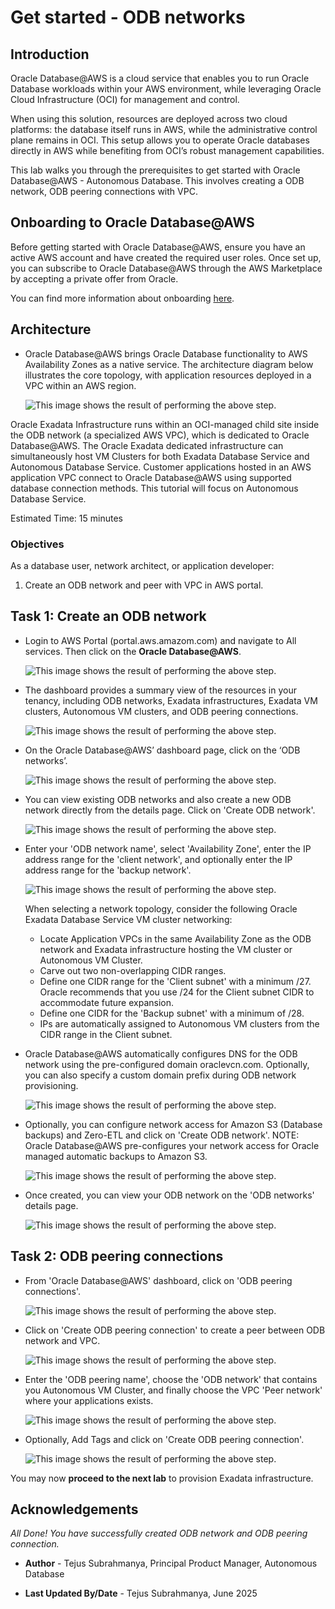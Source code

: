 
# Get started - ODB networks

## Introduction

Oracle Database@AWS is a cloud service that enables you to run Oracle Database workloads within your AWS environment, while leveraging Oracle Cloud Infrastructure (OCI) for management and control.

When using this solution, resources are deployed across two cloud platforms: the database itself runs in AWS, while the administrative control plane remains in OCI. This setup allows you to operate Oracle databases directly in AWS while benefiting from OCI’s robust management capabilities.

This lab walks you through the prerequisites to get started with Oracle Database@AWS - Autonomous Database. This involves creating a ODB network, ODB peering connections with VPC.

## Onboarding to Oracle Database@AWS

Before getting started with Oracle Database@AWS, ensure you have an active AWS account and have created the required user roles. Once set up, you can subscribe to Oracle Database@AWS through the AWS Marketplace by accepting a private offer from Oracle.

You can find more information about onboarding [here](https://docs.aws.amazon.com/odb/latest/UserGuide/setting-up.html).

## Architecture

- Oracle Database@AWS brings Oracle Database functionality to AWS Availability Zones as a native service. The architecture diagram below illustrates the core topology, with application resources deployed in a VPC within an AWS region.

    ![This image shows the result of performing the above step.](./images/architecture.png " ")


Oracle Exadata Infrastructure runs within an OCI-managed child site inside the ODB network (a specialized AWS VPC), which is dedicated to Oracle Database@AWS. The Oracle Exadata dedicated infrastructure can simultaneously host VM Clusters for both Exadata Database Service and Autonomous Database Service.  Customer applications hosted in an AWS application VPC connect to Oracle Database@AWS using supported database connection methods. This tutorial will focus on Autonomous Database Service.


Estimated Time: 15 minutes

### Objectives

As a database user, network architect, or application developer:

1. Create an ODB network and peer with VPC in AWS portal.

## Task 1: Create an ODB network


- Login to AWS Portal (portal.aws.amazom.com) and navigate to All services. Then click on the **Oracle Database@AWS**.

    ![This image shows the result of performing the above step.](./images/oracle_database_aws.png " ")

- The dashboard provides a summary view of the resources in your tenancy, including ODB networks, Exadata infrastructures, Exadata VM clusters, Autonomous VM clusters, and ODB peering connections.

    ![This image shows the result of performing the above step.](./images/oracle_database_aws_dashboard.png " ")

- On the Oracle Database@AWS’ dashboard page, click on the ‘ODB networks’.

    ![This image shows the result of performing the above step.](./images/odb_networks.png " ")

- You can view existing ODB networks and also create a new ODB network directly from the details page. Click on 'Create ODB network'.

    ![This image shows the result of performing the above step.](./images/odb_networks_details.png " ")

- Enter your 'ODB network name', select 'Availability Zone', enter the IP address range for the 'client network', and optionally enter the IP address range for the 'backup network'.

    ![This image shows the result of performing the above step.](./images/create_odb_network1.png " ")

    When selecting a network topology, consider the following Oracle Exadata Database Service VM cluster networking:
    - Locate Application VPCs in the same Availability Zone as the ODB network and Exadata infrastructure hosting the VM cluster or Autonomous VM Cluster.
    - Carve out two non-overlapping CIDR ranges.
    - Define one CIDR range for the 'Client subnet' with a minimum /27. Oracle recommends that you use /24 for the Client subnet CIDR to accommodate future expansion.
    - Define one CIDR for the 'Backup subnet' with a minimum of /28.
    - IPs are automatically assigned to Autonomous VM clusters from the CIDR range in the Client subnet.

- Oracle Database@AWS automatically configures DNS for the ODB network using the pre-configured domain oraclevcn.com. Optionally, you can also specify a custom domain prefix during ODB network provisioning.

    ![This image shows the result of performing the above step.](./images/dns_configuration.png " ")

- Optionally, you can configure network access for Amazon S3 (Database backups) and Zero-ETL and click on 'Create ODB network'. NOTE: Oracle Database@AWS pre-configures your network access for Oracle managed automatic backups to Amazon S3.

    ![This image shows the result of performing the above step.](./images/service_integration.png " ")

- Once created, you can view your ODB network on the 'ODB networks' details page.

    ![This image shows the result of performing the above step.](./images/odb_network_created.png " ")


## Task 2:  ODB peering connections
- From 'Oracle Database@AWS' dashboard, click on 'ODB peering connections'.

    ![This image shows the result of performing the above step.](./images/odb_peering.png " ")

- Click on 'Create ODB peering connection' to create a peer between ODB network and VPC. 

    ![This image shows the result of performing the above step.](./images/odb_peering.png " ")

- Enter the 'ODB peering name', choose the 'ODB network' that contains you Autonomous VM Cluster, and finally choose the VPC 'Peer network' where your applications exists.

    ![This image shows the result of performing the above step.](./images/create_odb_peering.png " ")

- Optionally, Add Tags and click on 'Create ODB peering connection'.

    ![This image shows the result of performing the above step.](./images/create_odb_peering1.png " ")


You may now **proceed to the next lab** to provision Exadata infrastructure.

## Acknowledgements

*All Done! You have successfully created ODB network and ODB peering connection.*

- **Author** - Tejus Subrahmanya, Principal Product Manager, Autonomous Database 

- **Last Updated By/Date** - Tejus Subrahmanya, June 2025